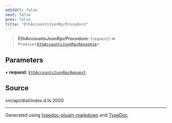 ```yaml
---
editUrl: false
next: false
prev: false
title: "EthAccountsJsonRpcProcedure"
---
```


> **EthAccountsJsonRpcProcedure**: (`request`) => `Promise`\<[`EthAccountsJsonRpcResponse`](/generated/type-aliases/ethaccountsjsonrpcresponse/)\>

## Parameters

▪ **request**: [`EthAccountsJsonRpcRequest`](/generated/type-aliases/ethaccountsjsonrpcrequest/)

## Source

vm/api/dist/index.d.ts:2000

***
Generated using [typedoc-plugin-markdown](https://www.npmjs.com/package/typedoc-plugin-markdown) and [TypeDoc](https://typedoc.org/)
